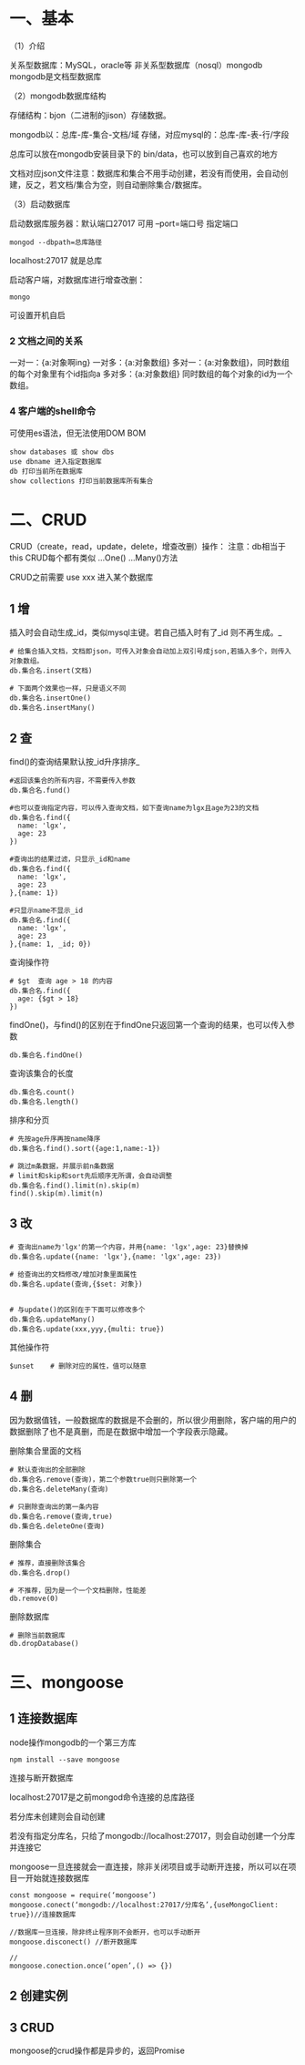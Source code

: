# 一、基本

（1）介绍

关系型数据库：MySQL，oracle等
非关系型数据库（nosql）mongodb
mongodb是文档型数据库

（2）mongodb数据库结构

存储结构：bjon（二进制的jison）存储数据。

mongodb以：总库-库-集合-文档/域 存储，对应mysql的：总库-库-表-行/字段

总库可以放在mongodb安装目录下的 bin/data，也可以放到自己喜欢的地方

文档对应json文件注意：数据库和集合不用手动创建，若没有而使用，会自动创建，反之，若文档/集合为空，则自动删除集合/数据库。

（3）启动数据库

启动数据库服务器：默认端口27017 可用 –port=端口号 指定端口

```
mongod --dbpath=总库路径
```

localhost:27017 就是总库

启动客户端，对数据库进行增查改删：

```
mongo
```

可设置开机自启

### 2 文档之间的关系

一对一：{a:对象啊ing}
一对多：{a:对象数组}
多对一：{a:对象数组}，同时数组的每个对象里有个id指向a
多对多：{a:对象数组}  同时数组的每个对象的id为一个数组。

### 4 客户端的shell命令

可使用es语法，但无法使用DOM BOM

```
show databases 或 show dbs
use dbname 进入指定数据库
db 打印当前所在数据库
show collections 打印当前数据库所有集合
```

# 二、CRUD

CRUD（create，read，update，delete，增查改删）操作：
注意：db相当于this
CRUD每个都有类似 …One()  …Many()方法

CRUD之前需要 use xxx 进入某个数据库

## 1 增

插入时会自动生成_id，类似mysql主键。若自己插入时有了_id 则不再生成。_

```
# 给集合插入文档，文档即json，可传入对象会自动加上双引号成json,若插入多个，则传入对象数组。
db.集合名.insert(文档) 

# 下面两个效果也一样，只是语义不同
db.集合名.insertOne() 
db.集合名.insertMany()
```

## 2 查

find()的查询结果默认按_id升序排序_

```
#返回该集合的所有内容，不需要传入参数
db.集合名.fund()

#也可以查询指定内容，可以传入查询文档，如下查询name为lgx且age为23的文档
db.集合名.find({
  name: 'lgx',
  age: 23
})

#查询出的结果过滤，只显示_id和name
db.集合名.find({
  name: 'lgx',
  age: 23
},{name: 1})

#只显示name不显示_id
db.集合名.find({
  name: 'lgx',
  age: 23
},{name: 1, _id; 0})
```

查询操作符

```
# $gt  查询 age > 18 的内容
db.集合名.find({
  age: {$gt > 18}
})
```

findOne()，与find()的区别在于findOne只返回第一个查询的结果，也可以传入参数

```
db.集合名.findOne() 
```

查询该集合的长度

```
db.集合名.count()
db.集合名.length()
```

排序和分页

```
# 先按age升序再按name降序
db.集合名.find().sort({age:1,name:-1})   

# 跳过m条数据，并展示前n条数据
# limit和skip和sort先后顺序无所谓，会自动调整
db.集合名.find().limit(n).skip(m)   
find().skip(m).limit(n)  
```

## 3 改

```
# 查询出name为'lgx'的第一个内容，并用{name: 'lgx',age: 23}替换掉
db.集合名.update({name: 'lgx'},{name: 'lgx',age: 23})

# 给查询出的文档修改/增加对象里面属性
db.集合名.update(查询,{$set: 对象})  


# 与update()的区别在于下面可以修改多个
db.集合名.updateMany()
db.集合名.update(xxx,yyy,{multi: true})
```

其他操作符

```
$unset    # 删除对应的属性，值可以随意
```

## 4 删

因为数据值钱，一般数据库的数据是不会删的，所以很少用删除，客户端的用户的数据删除了也不是真删，而是在数据中增加一个字段表示隐藏。

删除集合里面的文档

```
# 默认查询出的全部删除
db.集合名.remove(查询)，第二个参数true则只删除第一个
db.集合名.deleteMany(查询)

# 只删除查询出的第一条内容
db.集合名.remove(查询,true)
db.集合名.deleteOne(查询)
```

删除集合

```
# 推荐，直接删除该集合
db.集合名.drop()

# 不推荐，因为是一个一个文档删除，性能差
db.remove(0)
```

删除数据库

```
# 删除当前数据库
db.dropDatabase()
```

# 三、mongoose

## 1 连接数据库

node操作mongodb的一个第三方库

```
npm install --save mongoose
```

连接与断开数据库

localhost:27017是之前mongod命令连接的总库路径

若分库未创建则会自动创建

若没有指定分库名，只给了mongodb://localhost:27017，则会自动创建一个分库并连接它

mongoose一旦连接就会一直连接，除非关闭项目或手动断开连接，所以可以在项目一开始就连接数据库

```
const mongoose = require(‘mongoose’)
mongoose.conect(‘mongodb://localhost:27017/分库名’,{useMongoClient: true})//连接数据库

//数据库一旦连接，除非终止程序则不会断开，也可以手动断开
mongoose.disconect() //断开数据库

//
mongoose.conection.once(‘open’,() => {})  
```

## 2 创建实例

## 3 CRUD

mongoose的crud操作都是异步的，返回Promise
